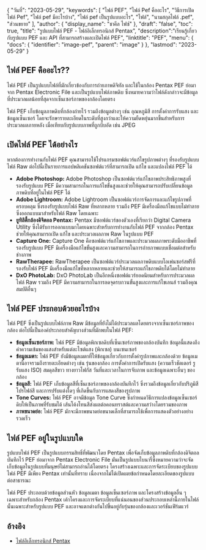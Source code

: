 {
"วันที่": "2023-05-29",
  "keywords": [
"ไฟล์ PEF",
"ไฟล์ Pef คืออะไร",
"วิธีการเปิดไฟล์ Pef",
"ไฟล์ pef มีอะไรบ้าง",
"ไฟล์ pef เป็นรูปแบบอะไร",
"ไฟล์",
"นามสกุลไฟล์ .pef",
"ส่วนขยาย"
],
  "author": {
"display_name": "ชาคีล ไฟซ์"
},
"draft": "false",
"toc": true,
"title": "รูปแบบไฟล์ PEF - ไฟล์อิเล็กทรอนิกส์ Pentax",
  "description":"เรียนรู้เกี่ยวกับรูปแบบ PEF และ API ที่สามารถสร้างและเปิดไฟล์ PEF",
  "linktitle": "PEF",
  "menu": {
    "docs": {
      "identifier": "image-pef",
      "parent": "image"
}
},
"lastmod": "2023-05-29"
}

## ไฟล์ PEF คืออะไร??

ไฟล์ PEF เป็นรูปแบบไฟล์ที่มักเกี่ยวข้องกับการถ่ายภาพดิจิทัล และใช้ในกล้อง Pentax PEF ย่อมาจาก Pentax Electronic File และเป็นรูปแบบไฟล์ภาพดิบ ซึ่งหมายความว่าไฟล์ดังกล่าวจะมีข้อมูลที่ประมวลผลน้อยที่สุดจากเซ็นเซอร์ภาพของกล้องโดยตรง

ไฟล์ PEF เก็บข้อมูลภาพดิบที่กล้องถ่ายไว้ รวมถึงข้อมูลต่างๆ เช่น อุณหภูมิสี การตั้งค่าการรับแสง และข้อมูลเซ็นเซอร์ โดยจะรักษารายละเอียดในระดับที่สูงกว่าและให้ความยืดหยุ่นมากขึ้นสำหรับการประมวลผลภายหลัง เมื่อเทียบกับรูปแบบภาพที่ถูกบีบอัด เช่น JPEG

## เปิดไฟล์ PEF ได้อย่างไร

หากต้องการทำงานกับไฟล์ PEF คุณสามารถใช้โปรแกรมซอฟต์แวร์แก้ไขรูปภาพต่างๆ ที่รองรับรูปแบบไฟล์ Raw ต่อไปนี้เป็นรายการแอปพลิเคชันซอฟต์แวร์ที่สามารถเปิด แก้ไข และแปลงไฟล์ PEF ได้

- **Adobe Photoshop:** Adobe Photoshop เป็นซอฟต์แวร์แก้ไขภาพประสิทธิภาพสูงที่รองรับรูปแบบ PEF มีความสามารถในการแก้ไขขั้นสูงและช่วยให้คุณสามารถปรับเปลี่ยนข้อมูลภาพดิบที่อยู่ในไฟล์ PEF ได้
- **Adobe Lightroom:** Adobe Lightroom เป็นซอฟต์แวร์การจัดการและแก้ไขรูปภาพที่ครอบคลุม ซึ่งรองรับรูปแบบไฟล์ Raw ที่หลากหลาย รวมถึง PEF มีเครื่องมือแก้ไขแบบไม่ทำลายซึ่งออกแบบมาสำหรับไฟล์ Raw โดยเฉพาะ
- **ยูทิลิตี้กล้องดิจิตอล Pentax:** Pentax มีซอฟต์แวร์ของตัวเองที่เรียกว่า Digital Camera Utility ซึ่งได้รับการออกแบบมาโดยเฉพาะสำหรับการทำงานกับไฟล์ PEF จากกล้อง Pentax ช่วยให้คุณสามารถเปิด แก้ไข และประมวลผลภาพ Raw ในรูปแบบ PEF
- **Capture One:** Capture One คือซอฟต์แวร์แก้ไขภาพและประมวลผลภาพระดับมืออาชีพที่รองรับรูปแบบ PEF มีเครื่องมือแก้ไขขั้นสูงและความสามารถในการถ่ายภาพแบบเชื่อมต่อสำหรับช่างภาพ
- **RawTherapee:** RawTherapee เป็นซอฟต์แวร์ประมวลผลภาพดิบแบบโอเพ่นซอร์สฟรีที่รองรับไฟล์ PEF มีเครื่องมือแก้ไขที่หลากหลายและช่วยให้สามารถแก้ไขภาพดิบได้โดยไม่ทำลาย
- **DxO PhotoLab:** DxO PhotoLab เป็นอีกหนึ่งซอฟต์แวร์ยอดนิยมสำหรับการประมวลผลไฟล์ Raw รวมถึง PEF มีความสามารถในการลดจุดรบกวนขั้นสูงและการแก้ไขเลนส์ รวมถึงคุณสมบัติอื่นๆ

## ไฟล์ PEF ประกอบด้วยอะไรบ้าง

ไฟล์ PEF ซึ่งเป็นรูปแบบไฟล์ภาพ Raw มีข้อมูลที่ยังไม่ได้ประมวลผลโดยตรงจากเซ็นเซอร์ภาพของกล้อง ต่อไปนี้เป็นองค์ประกอบสำคัญบางส่วนที่มักพบในไฟล์ PEF:

- **ข้อมูลเซ็นเซอร์ภาพ:** ไฟล์ PEF มีข้อมูลพิกเซลดิบที่เซ็นเซอร์ภาพของกล้องบันทึก ข้อมูลนี้แสดงถึงค่าความเข้มของแสงสำหรับแต่ละไซต์แสง (พิกเซล) บนเซนเซอร์
- **ข้อมูลเมตา:** ไฟล์ PEF ยังมีข้อมูลเมตาที่ให้ข้อมูลเกี่ยวกับการตั้งค่ารูปภาพและกล้องด้วย ข้อมูลเมตานี้อาจรวมถึงรายละเอียดต่างๆ เช่น รุ่นของกล้อง การตั้งค่าการเปิดรับแสง (ความเร็วชัตเตอร์ รูรับแสง ISO) สมดุลสีขาว ทางยาวโฟกัส วันที่และเวลาในการจับภาพ และข้อมูลเฉพาะอื่นๆ ของกล้อง
- **ข้อมูลสี:** ไฟล์ PEF เก็บข้อมูลสีที่เซ็นเซอร์ภาพของกล้องบันทึกไว้ ซึ่งรวมถึงข้อมูลเกี่ยวกับปริภูมิสี โปรไฟล์สี และการปรับแต่งใดๆ ที่เกิดขึ้นกับการแสดงสีของรูปภาพ
- **Tone Curves:** ไฟล์ PEF อาจมีข้อมูล Tone Curve ซึ่งกำหนดวิธีการแปลงข้อมูลเซ็นเซอร์ดิบให้เป็นภาพที่รับชมได้ เส้นโค้งโทนสีส่งผลต่อคอนทราสต์และความสว่างโดยรวมของภาพ
- **ภาพขนาดย่อ:** ไฟล์ PEF มักจะมีภาพขนาดย่อขนาดเล็กที่สามารถใช้เพื่อการแสดงตัวอย่างอย่างรวดเร็ว

## ไฟล์ PEF อยู่ในรูปแบบใด

รูปแบบไฟล์ PEF เป็นรูปแบบกรรมสิทธิ์ที่พัฒนาโดย Pentax เพื่อจัดเก็บข้อมูลภาพดิบที่กล้องดิจิตอลบันทึกไว้ PEF ย่อมาจาก Pentax Electronic File มันเป็นรูปแบบไบนารี่ซึ่งหมายความว่าจะจัดเก็บข้อมูลในรูปแบบที่มนุษย์ไม่สามารถอ่านได้โดยตรง โครงสร้างเฉพาะและการจัดระเบียบของรูปแบบไฟล์ PEF มีเพียง Pentax เท่านั้นที่ทราบ เนื่องจากไม่ได้เปิดเผยข้อกำหนดโดยละเอียดของรูปแบบต่อสาธารณะ

ไฟล์ PEF ประกอบด้วยข้อมูลส่วนหัว ข้อมูลเมตา ข้อมูลเซ็นเซอร์ภาพ และโครงสร้างข้อมูลอื่น ๆ เฉพาะสำหรับกล้อง Pentax เค้าโครงและการจัดระเบียบที่แน่นอนของส่วนประกอบเหล่านี้ภายในไฟล์นั้นเฉพาะสำหรับรูปแบบ PEF และอาจแตกต่างกันไปขึ้นอยู่กับรุ่นของกล้องและเวอร์ชันเฟิร์มแวร์

## อ้างอิง
* [ไฟล์อิเล็กทรอนิกส์ Pentax](https://www.wikidata.org/wiki/Q3964876)

